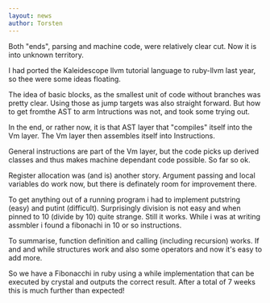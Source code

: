 ```yaml
---
layout: news
author: Torsten
---
```

Both "ends", parsing and machine code, were relatively clear cut. Now it is into unknown territory. 

I had ported the Kaleidescope llvm tutorial language to ruby-llvm last year, so thee were some ideas floating.

The idea of basic blocks, as the smallest unit of code without branches was pretty clear. Using those as jump
targets was also straight forward. But how to get fromthe AST to arm Intructions was not, and took some trying out.

In the end, or rather now, it is that AST layer that "compiles" itself into the Vm layer. The Vm layer then assembles
   itself into Instructions. 

General instructions are part of the Vm layer, but the code picks up derived classes and thus makes machine
dependant code possible. So far so ok.

Register allocation was (and is) another story. Argument passing and local variables do work now, but there is definately
room for improvement there.

To get anything out of a running program i had to implement putstring (easy) and putint (difficult). Surprisingly 
division is not easy and when pinned to 10 (divide by 10) quite strange. Still it works. While i was at writing
assmbler i found a fibonachi in 10 or so instructions.

To summarise, function definition and calling (including recursion) works. 
If and and while structures work and also some operators and now it's easy to add more. 

So we have a Fibonacchi in ruby using a while implementation that can be executed by crystal and outputs the
   correct result. After a total of 7 weeks this is much further than expected!
